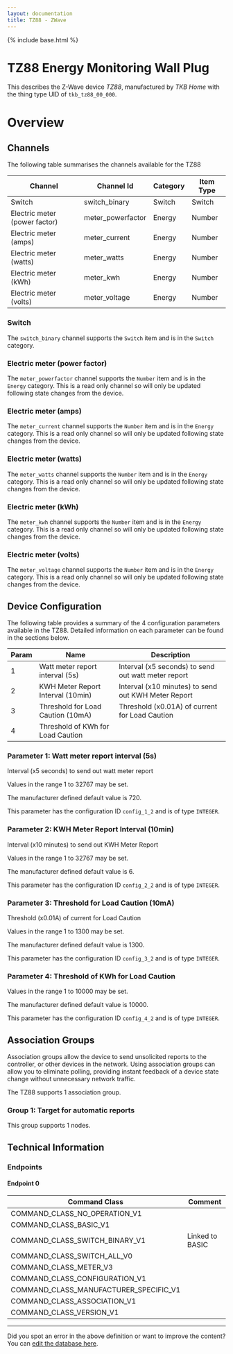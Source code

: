 ```yaml
---
layout: documentation
title: TZ88 - ZWave
---
```


{% include base.html %}

# TZ88 Energy Monitoring Wall Plug
This describes the Z-Wave device *TZ88*, manufactured by *TKB Home* with the thing type UID of ```tkb_tz88_00_000```.

# Overview

## Channels
The following table summarises the channels available for the TZ88

| Channel | Channel Id | Category | Item Type |
|---------|------------|----------|-----------|
| Switch | switch_binary | Switch | Switch | 
| Electric meter (power factor) | meter_powerfactor | Energy | Number | 
| Electric meter (amps) | meter_current | Energy | Number | 
| Electric meter (watts) | meter_watts | Energy | Number | 
| Electric meter (kWh) | meter_kwh | Energy | Number | 
| Electric meter (volts) | meter_voltage | Energy | Number | 

### Switch
The ```switch_binary``` channel supports the ```Switch``` item and is in the ```Switch``` category.

### Electric meter (power factor)
The ```meter_powerfactor``` channel supports the ```Number``` item and is in the ```Energy``` category. This is a read only channel so will only be updated following state changes from the device.

### Electric meter (amps)
The ```meter_current``` channel supports the ```Number``` item and is in the ```Energy``` category. This is a read only channel so will only be updated following state changes from the device.

### Electric meter (watts)
The ```meter_watts``` channel supports the ```Number``` item and is in the ```Energy``` category. This is a read only channel so will only be updated following state changes from the device.

### Electric meter (kWh)
The ```meter_kwh``` channel supports the ```Number``` item and is in the ```Energy``` category. This is a read only channel so will only be updated following state changes from the device.

### Electric meter (volts)
The ```meter_voltage``` channel supports the ```Number``` item and is in the ```Energy``` category. This is a read only channel so will only be updated following state changes from the device.



## Device Configuration
The following table provides a summary of the 4 configuration parameters available in the TZ88.
Detailed information on each parameter can be found in the sections below.

| Param | Name  | Description |
|-------|-------|-------------|
| 1 | Watt meter report interval (5s) | Interval (x5 seconds) to send out watt meter report |
| 2 | KWH Meter Report Interval (10min) | Interval (x10 minutes) to send out KWH Meter Report |
| 3 | Threshold for Load Caution (10mA) | Threshold (x0.01A) of current for Load Caution |
| 4 | Threshold of KWh for Load Caution |  |

### Parameter 1: Watt meter report interval (5s)
Interval (x5 seconds) to send out watt meter report

Values in the range 1 to 32767 may be set.

The manufacturer defined default value is 720.

This parameter has the configuration ID ```config_1_2``` and is of type ```INTEGER```.


### Parameter 2: KWH Meter Report Interval (10min)
Interval (x10 minutes) to send out KWH Meter Report

Values in the range 1 to 32767 may be set.

The manufacturer defined default value is 6.

This parameter has the configuration ID ```config_2_2``` and is of type ```INTEGER```.


### Parameter 3: Threshold for Load Caution (10mA)
Threshold (x0.01A) of current for Load Caution

Values in the range 1 to 1300 may be set.

The manufacturer defined default value is 1300.

This parameter has the configuration ID ```config_3_2``` and is of type ```INTEGER```.


### Parameter 4: Threshold of KWh for Load Caution


Values in the range 1 to 10000 may be set.

The manufacturer defined default value is 10000.

This parameter has the configuration ID ```config_4_2``` and is of type ```INTEGER```.


## Association Groups
Association groups allow the device to send unsolicited reports to the controller, or other devices in the network. Using association groups can allow you to eliminate polling, providing instant feedback of a device state change without unnecessary network traffic.

The TZ88 supports 1 association group.

### Group 1: Target for automatic reports

This group supports 1 nodes.

## Technical Information

### Endpoints

#### Endpoint 0

| Command Class | Comment |
|---------------|---------|
| COMMAND_CLASS_NO_OPERATION_V1| |
| COMMAND_CLASS_BASIC_V1| |
| COMMAND_CLASS_SWITCH_BINARY_V1| Linked to BASIC|
| COMMAND_CLASS_SWITCH_ALL_V0| |
| COMMAND_CLASS_METER_V3| |
| COMMAND_CLASS_CONFIGURATION_V1| |
| COMMAND_CLASS_MANUFACTURER_SPECIFIC_V1| |
| COMMAND_CLASS_ASSOCIATION_V1| |
| COMMAND_CLASS_VERSION_V1| |

---

Did you spot an error in the above definition or want to improve the content?
You can [edit the database here](http://www.cd-jackson.com/index.php/zwave/zwave-device-database/zwave-device-list/devicesummary/161).
